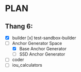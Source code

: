 # PLAN 

## Thang 6:
- [x] builder
    [x] test-sandbox-builder
- [ ] Anchor Generator Space
    - [x] Base Anchor Generator
    - [ ] SSD Anchor Generator
- [ ] coder
- [ ] iou_calculators
